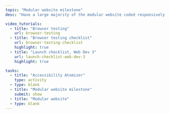 ```yaml
---
topic: "Modular website milestone"
desc: "Have a large majority of the modular website coded responsively & functioning."

video_tutorials:
  - title: "Browser testing"
    url: browser-testing
  - title: "Browser testing checklist"
    url: browser-testing-checklist
    highlight: true
  - title: "Launch checklist, Web Dev 3"
    url: launch-checklist-web-dev-3
    highlight: true

tasks:
  - title: "Accessibility Atomizer"
    type: activity
  - type: blank
  - title: "Modular website milestone"
    submit: show
  - title: "Modular website"
  - type: blank
---
```


